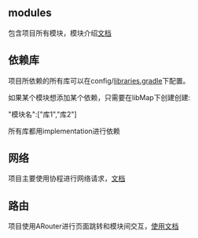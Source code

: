 ## modules
 包含项目所有模块，模块介绍[文档](/modules/README.md)
## 依赖库

  项目所依赖的所有库可以在config/[libraries.gradle](config/libraries.gradle)下配置。

  如果某个模块想添加某个依赖，只需要在libMap下创建创建:

  "模块名":["库1","库2"]

   所有库都用implementation进行依赖


## 网络

   项目主要使用协程进行网络请求，[文档](modules/module-net/README.md)


## 路由

   项目使用ARouter进行页面跳转和模块间交互，[使用文档](modules/ROUTE.md)